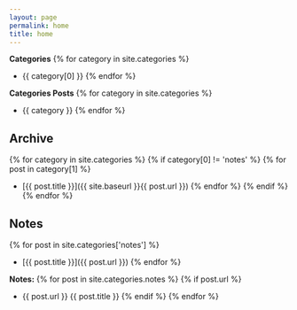 ```yaml
---
layout: page
permalink: home
title: home
---
```


**Categories**
{% for category in site.categories %}
- {{ category[0] }}
{% endfor %}

**Categories Posts**
{% for category in site.categories %}
- {{ category }}
{% endfor %}

## Archive


{% for category in site.categories %}
{% if category[0] != 'notes' %}
{% for post in category[1] %}
- [{{ post.title }}]({{ site.baseurl }}{{ post.url }})
{% endfor %}
{% endif %}
{% endfor %}

## Notes
{% for post in site.categories['notes'] %}
  - [{{ post.title }}]({{ post.url }})
{% endfor %}

**Notes:**
{% for post in site.categories.notes %}
{% if post.url %}
- {{ post.url }} {{ post.title }}
{% endif %}
{% endfor %}

